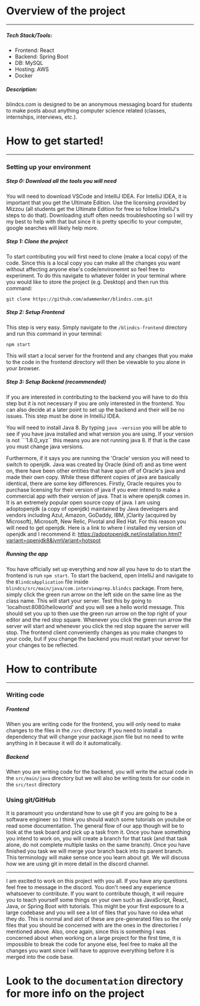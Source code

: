 # Overview of the project
---
##### Tech Stack/Tools:
- Frontend: React
- Backend: Spring Boot
- DB: MySQL
- Hosting: AWS
- Docker

##### Description:
blindcs.com is designed to be an anonymous messaging board for students to make posts about anything computer science related (classes, internships, interviews, etc.).

# How to get started!
---
### Setting up your environment
##### Step 0: Download all the tools you will need
You will need to download VSCode and IntelliJ IDEA. For IntelliJ IDEA, it is important that you get the Ultimate Edition. Use the licensing provided by Mizzou (all students get the Ultimate Edition for free so follow IntelliJ's steps to do that). Downloading stuff often needs troubleshooting so I will try my best to help with that but since it is pretty specific to your computer, google searches will likely help more.

##### Step 1: Clone the project
To start contributing you will first need to clone (make a local copy) of the code. Since this is a local copy you can make all the changes you want without affecting anyone else's code/environemnt so feel free to experiment. To do this navigate to whatever folder in your terminal where you would like to store the project (e.g. Desktop) and then run this command:
```
git clone https://github.com/adammenker/blindcs.com.git
```

##### Step 2: Setup Frontend
This step is very easy. Simply navigate to the ```/blindcs-frontend``` directory and run this command in your terminal:
```
npm start
```
This will start a local server for the frontend and any changes that you make to the code in the frontend directory will then be viewable to you alone in your browser.

##### Step 3: Setup Backend (recommended)
If you are interested in contributing to the backend you will have to do this step but it is not necessary if you are only interested in the frontend. You can also decide at a later point to set up the backend and their will be no issues. This step must be done in IntelliJ IDEA.

You will need to install Java 8. By typing ```java -version``` you will be able to see if you have java installed and what version you are using. If your version is not ```1.8.0_xyz`` this means you are not running java 8. If that is the case you must change java versions. 

Furthermore, if it says you are running the 'Oracle' version you will need to switch to openjdk. Java was created by Oracle (kind of) and as time went on, there have been other entities that have spun off of Oracle's java and made their own copy. While these different copies of java are basically identical, there are some key differences. Firstly, Oracle requires you to purchase licensing for their version of java if you ever intend to make a commercial app with their version of java. That is where openjdk comes in. It is an extremely popular open source copy of java. I am using adoptopenjdk (a copy of openjdk) maintained by Java developers and vendors including Azul, Amazon, GoDaddy, IBM, jClarity (acquired by Microsoft), Microsoft, New Relic, Pivotal and Red Hat. For this reason you will need to get openjdk. Here is a link to where I installed my version of openjdk and I recommend it: https://adoptopenjdk.net/installation.html?variant=openjdk8&jvmVariant=hotspot 

##### Running the app
You have officially set up everything and now all you have to do to start the frontend is run ```npm start```. To start the backend, open IntelliJ and navigate to the ```BlindcsApplication``` file inside ```blindcs/src/main/java/com.interviewprep.blindcs``` package. From here, simply click the green run arrow on the left side on the same line as the class name. This will start your server. Test this by going to 'localhost:8080/helloworld' and you will see a hello world message. This should set you up to then use the green run arrow on the top right of your editor and the red stop square. Whenever you click the green run arrow the server will start and whenever you click the red stop square the server will stop. The frontend client conveniently changes as you make changes to your code, but if you change the backend you must restart your server for your changes to be reflected.

# How to contribute
---
### Writing code
##### Frontend
When you are writing code for the frontend, you will only need to make changes to the files in the `/src` directory. If you need to install a dependency that will change your package.json file but no need to write anything in it because it will do it automatically.
##### Backend
When you are writing code for the backend, you will write the actual code in the `src/main/java` directory but we will also be writing tests for our code in the `src/test` directory

### Using git/GitHub
It is paramount you understand how to use git if you are going to be a software engineer so I think you should watch some tutorials on youtube or read some documentation. The general flow of our app though will be to look at the task board and pick up a task from it. Once you have something you intend to work on, you will create a branch for that task (and that task alone, do not complete multiple tasks on the same branch). Once you have finished you task we will merge your branch back into its parent branch. This terminology will make sense once you learn about git. We will discuss how we are using git in more detail in the discord channel.

---
I am excited to work on this project with you all. If you have any questions feel free to message in the discord. You don't need any experience whatsoever to contribute. If you want to contribute though, it will require you to teach yourself some things on your own such as JavaScript, React, Java, or Spring Boot with tutorials. This might be your first exposure to a large codebase and you will see a lot of files that you have no idea what they do. This is normal and alot of these are pre-generated files so the only files that you should be concerned with are the ones in the directories I mentioned above. Also, once again, since this is something I was concerned about when working on a large project for the first time, it is impossible to break the code for anyone else, feel free to make all the changes you want since I will have to approve everything before it is merged into the code base.
# Look to the `documentation` directory for more info on the project